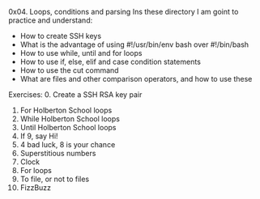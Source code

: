 0x04. Loops, conditions and parsing
Ins these directory I am goint to practice and understand:
- How to create SSH keys
- What is the advantage of using #!/usr/bin/env bash over #!/bin/bash
- How to use while, until and for loops
- How to use if, else, elif and case condition statements
- How to use the cut command
- What are files and other comparison operators, and how to use these

Exercises:
0. Create a SSH RSA key pair
1. For Holberton School loops
2. While Holberton School loops
3. Until Holberton School loops
4. If 9, say Hi! 
5. 4 bad luck, 8 is your chance
6. Superstitious numbers
7. Clock
8. For loops
9. To file, or not to files
10. FizzBuzz 
